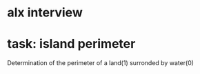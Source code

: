 # alx interview
# task: island perimeter
Determination of the perimeter of a land(1) surronded by water(0)
